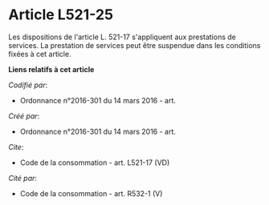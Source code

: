 # Article L521-25

Les dispositions de l'article L. 521-17 s'appliquent aux prestations de services. La prestation de services peut être
suspendue dans les conditions fixées à cet article.

**Liens relatifs à cet article**

_Codifié par_:

  - Ordonnance n°2016-301 du 14 mars 2016 - art.

_Créé par_:

  - Ordonnance n°2016-301 du 14 mars 2016 - art.

_Cite_:

  - Code de la consommation - art. L521-17 (VD)

_Cité par_:

  - Code de la consommation - art. R532-1 (V)
